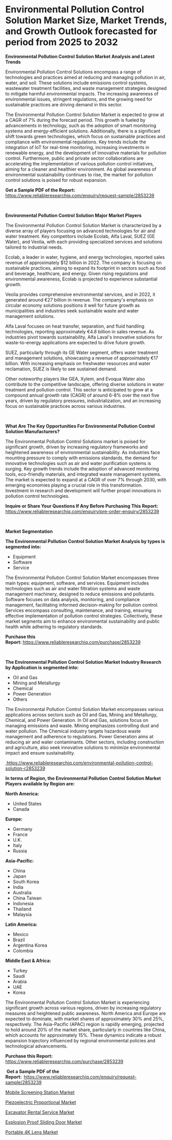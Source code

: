 <p><h1>Environmental Pollution Control Solution Market Size, Market Trends, and Growth Outlook forecasted for period from 2025 to 2032</h1></p><p><strong>Environmental Pollution Control Solution Market Analysis and Latest Trends</strong></p>
<p><p>Environmental Pollution Control Solutions encompass a range of technologies and practices aimed at reducing and managing pollution in air, water, and soil. These solutions include emissions control systems, wastewater treatment facilities, and waste management strategies designed to mitigate harmful environmental impacts. The increasing awareness of environmental issues, stringent regulations, and the growing need for sustainable practices are driving demand in this sector.</p><p>The Environmental Pollution Control Solution Market is expected to grow at a CAGR of 7% during the forecast period. This growth is fueled by advancements in technology, such as the adoption of smart monitoring systems and energy-efficient solutions. Additionally, there is a significant shift towards green technologies, which focus on sustainable practices and compliance with environmental regulations. Key trends include the integration of IoT for real-time monitoring, increasing investments in renewable energy, and the development of innovative materials for pollution control. Furthermore, public and private sector collaborations are accelerating the implementation of various pollution control initiatives, aiming for a cleaner and healthier environment. As global awareness of environmental sustainability continues to rise, the market for pollution control solutions is poised for robust expansion.</p></p>
<p><strong>Get a Sample PDF of the Report:&nbsp;</strong> <a href="https://www.reliableresearchiq.com/enquiry/request-sample/2853239?utm_campaign=1144&utm_medium=2&utm_source=Github&utm_content=ia&utm_term=11032025&utm_id=environmental-pollution-control-solution">https://www.reliableresearchiq.com/enquiry/request-sample/2853239</a></p>
<p>&nbsp;</p>
<p><strong>Environmental Pollution Control Solution Major Market Players</strong></p>
<p><p>The Environmental Pollution Control Solution Market is characterized by a diverse array of players focusing on advanced technologies for air and water treatment. Key competitors include Ecolab, Alfa Laval, SUEZ (GE Water), and Veolia, with each providing specialized services and solutions tailored to industrial needs.</p><p>Ecolab, a leader in water, hygiene, and energy technologies, reported sales revenue of approximately $12 billion in 2022. The company is focusing on sustainable practices, aiming to expand its footprint in sectors such as food and beverage, healthcare, and energy. Given rising regulations and environmental awareness, Ecolab is projected to experience substantial growth.</p><p>Veolia provides comprehensive environmental services, and in 2022, it generated around €27 billion in revenue. The company's emphasis on circular economy solutions positions it well for future growth as municipalities and industries seek sustainable waste and water management solutions.</p><p>Alfa Laval focuses on heat transfer, separation, and fluid handling technologies, reporting approximately €4.8 billion in sales revenue. As industries pivot towards sustainability, Alfa Laval's innovative solutions for waste-to-energy applications are expected to drive future growth.</p><p>SUEZ, particularly through its GE Water segment, offers water treatment and management solutions, showcasing a revenue of approximately €17 billion. With increasing emphasis on freshwater resources and water reclamation, SUEZ is likely to see sustained demand.</p><p>Other noteworthy players like GEA, Xylem, and Evoqua Water also contribute to the competitive landscape, offering diverse solutions in water treatment and pollution control. This sector is anticipated to grow at a compound annual growth rate (CAGR) of around 6-8% over the next five years, driven by regulatory pressures, industrialization, and an increasing focus on sustainable practices across various industries.</p></p>
<p>&nbsp;</p>
<p><strong>What Are The Key Opportunities For Environmental Pollution Control Solution Manufacturers?</strong></p>
<p><p>The Environmental Pollution Control Solutions market is poised for significant growth, driven by increasing regulatory frameworks and heightened awareness of environmental sustainability. As industries face mounting pressure to comply with emissions standards, the demand for innovative technologies such as air and water purification systems is surging. Key growth trends include the adoption of advanced monitoring tools, eco-friendly materials, and integrated waste management systems. The market is expected to expand at a CAGR of over 7% through 2030, with emerging economies playing a crucial role in this transformation. Investment in research and development will further propel innovations in pollution control technologies.</p></p>
<p><strong>Inquire or Share Your Questions If Any Before Purchasing This Report:</strong> <a href="https://www.reliableresearchiq.com/enquiry/pre-order-enquiry/2853239?utm_campaign=1144&utm_medium=2&utm_source=Github&utm_content=ia&utm_term=11032025&utm_id=environmental-pollution-control-solution">https://www.reliableresearchiq.com/enquiry/pre-order-enquiry/2853239</a></p>
<p>&nbsp;</p>
<p><strong>Market Segmentation</strong></p>
<p><strong>The Environmental Pollution Control Solution Market Analysis by types is segmented into:</strong></p>
<p><ul><li>Equipment</li><li>Software</li><li>Service</li></ul></p>
<p><p>The Environmental Pollution Control Solution Market encompasses three main types: equipment, software, and services. Equipment includes technologies such as air and water filtration systems and waste management machinery, designed to reduce emissions and pollutants. Software focuses on data analysis, monitoring, and compliance management, facilitating informed decision-making for pollution control. Services encompass consulting, maintenance, and training, ensuring effective implementation of pollution control strategies. Collectively, these market segments aim to enhance environmental sustainability and public health while adhering to regulatory standards.</p></p>
<p><strong>Purchase this Report:&nbsp;</strong><a href="https://www.reliableresearchiq.com/purchase/2853239?utm_campaign=1144&utm_medium=2&utm_source=Github&utm_content=ia&utm_term=11032025&utm_id=environmental-pollution-control-solution">https://www.reliableresearchiq.com/purchase/2853239</a></p>
<p>&nbsp;</p>
<p><strong>The Environmental Pollution Control Solution Market Industry Research by Application is segmented into:</strong></p>
<p><ul><li>Oil and Gas</li><li>Mining and Metallurgy</li><li>Chemical</li><li>Power Generation</li><li>Others</li></ul></p>
<p><p>The Environmental Pollution Control Solution Market encompasses various applications across sectors such as Oil and Gas, Mining and Metallurgy, Chemical, and Power Generation. In Oil and Gas, solutions focus on managing emissions and waste. Mining emphasizes controlling dust and water pollution. The Chemical industry targets hazardous waste management and adherence to regulations. Power Generation aims at reducing air and water contaminants. Other sectors, including construction and agriculture, also seek innovative solutions to minimize environmental impact and ensure sustainability.</p></p>
<p><a href="https://www.reliableresearchiq.com/environmental-pollution-control-solution-r2853239?utm_campaign=1144&utm_medium=2&utm_source=Github&utm_content=ia&utm_term=11032025&utm_id=environmental-pollution-control-solution">&nbsp;https://www.reliableresearchiq.com/environmental-pollution-control-solution-r2853239</a></p>
<p><strong>In terms of Region, the Environmental Pollution Control Solution Market Players available by Region are:</strong></p>
<p>
    <p> <strong> North America: </strong>
        <ul>
            <li>United States</li>
            <li>Canada</li>
        </ul>
        </p> 
    <p> <strong> Europe: </strong>
        <ul>
            <li>Germany</li>
            <li>France</li>
            <li>U.K.</li>
            <li>Italy</li>
            <li>Russia</li>
        </ul>
        </p> 
    <p> <strong> Asia-Pacific: </strong>
        <ul>
            <li>China</li>
            <li>Japan</li>
            <li>South Korea</li>
            <li>India</li>
            <li>Australia</li>
            <li>China Taiwan</li>
            <li>Indonesia</li>
            <li>Thailand</li>
            <li>Malaysia</li>
        </ul>
        </p> 
    <p> <strong> Latin America: </strong>
        <ul>
            <li>Mexico</li>
            <li>Brazil</li>
            <li>Argentina Korea</li>
            <li>Colombia</li>
        </ul>
        </p> 
    <p> <strong> Middle East & Africa: </strong>
        <ul>
            <li>Turkey</li>
            <li>Saudi</li>
            <li>Arabia</li>
            <li>UAE</li>
            <li>Korea</li>
        </ul>
    </p>
    </p>
<p><p>The Environmental Pollution Control Solution Market is experiencing significant growth across various regions, driven by increasing regulatory measures and heightened public awareness. North America and Europe are expected to dominate, with market shares of approximately 30% and 25%, respectively. The Asia-Pacific (APAC) region is rapidly emerging, projected to hold around 20% of the market share, particularly in countries like China, which accounts for approximately 15%. These dynamics indicate a robust expansion trajectory influenced by regional environmental policies and technological advancements.</p></p>
<p><strong>Purchase this Report: </strong><a href="https://www.reliableresearchiq.com/purchase/2853239?utm_campaign=1144&utm_medium=2&utm_source=Github&utm_content=ia&utm_term=11032025&utm_id=environmental-pollution-control-solution">https://www.reliableresearchiq.com/purchase/2853239</a></p>
<p>&nbsp;<strong>Get a Sample PDF of the Report:&nbsp;&nbsp;</strong><a href="https://www.reliableresearchiq.com/enquiry/request-sample/2853239?utm_campaign=1144&utm_medium=2&utm_source=Github&utm_content=ia&utm_term=11032025&utm_id=environmental-pollution-control-solution">https://www.reliableresearchiq.com/enquiry/request-sample/2853239</a></p>
<p><strong></strong></p>
<p><p><a href="https://github.com/luhleickov/Market-Research-Report-List-1/blob/main/mobile-screening-station-market.md?utm_campaign=1144&utm_medium=2&utm_source=Github&utm_content=ia&utm_term=11032025&utm_id=environmental-pollution-control-solution">Mobile Screening Station Market</a></p><p><a href="https://github.com/jullselai/Market-Research-Report-List-1/blob/main/piezoelectric-proportional-market.md?utm_campaign=1144&utm_medium=2&utm_source=Github&utm_content=ia&utm_term=11032025&utm_id=environmental-pollution-control-solution">Piezoelectric Proportional Market</a></p><p><a href="https://github.com/dusektwinec3/Market-Research-Report-List-1/blob/main/excavator-rental-service-market.md?utm_campaign=1144&utm_medium=2&utm_source=Github&utm_content=ia&utm_term=11032025&utm_id=environmental-pollution-control-solution">Excavator Rental Service Market</a></p><p><a href="https://github.com/elceryaneik/Market-Research-Report-List-1/blob/main/explosion-proof-sliding-door-market.md?utm_campaign=1144&utm_medium=2&utm_source=Github&utm_content=ia&utm_term=11032025&utm_id=environmental-pollution-control-solution">Explosion Proof Sliding Door Market</a></p><p><a href="https://github.com/jaspartatin/Market-Research-Report-List-1/blob/main/portable-4k-lens-market.md?utm_campaign=1144&utm_medium=2&utm_source=Github&utm_content=ia&utm_term=11032025&utm_id=environmental-pollution-control-solution">Portable 4K Lens Market</a></p></p>
